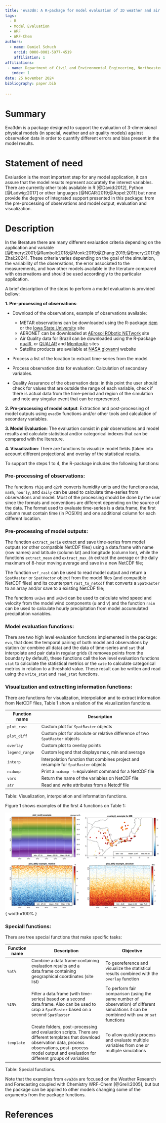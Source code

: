 ```yaml
---
title: 'eva3dm: A R-package for model evaluation of 3D weather and air quality models'
tags:
  - R
  - Model Evaluation
  - WRF
  - WRF-Chem
authors:
  - name: Daniel Schuch
    orcid: 0000-0001-5977-4519
    affiliation: 1
affiliations:
 - name: Department of Civil and Environmental Engineering, Northeastern University, United States
   index: 1
date: 25 November 2024
bibliography: paper.bib

---
```


# Summary

Eva3dm is a package designed to support the evaluation of 3-dimensional physical models (in special, weather and air quality models) against observation data in order to quantify different errors and bias present in the model results.

# Statement of need

Evaluation is the most important step for any model application, it can assure that the model results represent accurately the interest variables. There are currently other tools available in R [@David:2012], Python [@Ladwig:2017] or other languages [@NCAR:2019;@Appel:2011] but none provide the degree of integrated support presented in this package: from the pre-processing of observations and model output, evaluation and visualization.

# Description

In the literature there are many different evaluation criteria depending on the application and variable [@Emery:2001;@Ramboll:2018;@Monk:2019;@Zhang:2019;@Emery:2017;@Zhai:2024]. These criteria varies depending on the goal of the simulation, the variability of the observations, the error associated to the measurements, and how other models available in the literature compared with observations and should be used accordingly to the particular application.

A brief description of the steps to perform a model evaluation is provided bellow:

**1. Pre-processing of observations**: 

- Download of the observations, example of observations available: 
  - METAR observations can be downloaded using the R-package [riem](https://docs.ropensci.org/riem/) or the [Iowa State University](https://mesonet.agron.iastate.edu/request/download.phtml) site
  - AERONET can be downloaded at [AErosol RObotic NETwork](https://aeronet.gsfc.nasa.gov/new_web/data.html) site
  - Air Quality data for Brazil can be downloaded using the R-package [qualR](https://github.com/ropensci/qualR), or [QUALAR](https://qualar.cetesb.sp.gov.br/qualar) and [MonitorAir](https://www.data.rio/datasets/dados-hor%C3%A1rios-do-monitoramento-da-qualidade-do-ar-monitorar/explore) sites
  - Satellite products are available at [NASA giovanni](https://giovanni.gsfc.nasa.gov/giovanni/) website

- Process a list of the location to extract time-series from the model.

- Process observation data for evaluation: Calculation of secondary variables.

- Quality Assurance of the observation data: in this point the user should check for values that are outside the range of each variable, check if there is actual data from the time-period and region of the simulation and note any singular event that can be represented.

**2. Pre-processing of model output**: Extraction and post-processing of model outputs using `evad3m` functions and/or other tools and calculation of secondary variables.

**3. Model Evaluation**: The evaluation consist in pair observations and model results and calculate statistical and/or categorical indexes that can be compared with the literature.

**4. Visualization**: There are functions to visualize model fields (taken into account different projections) and overlay of the statistical results.

To support the steps 1 to 4, the R-package includes the following functions:

### Pre-processing of observations:

The functions `rh2q` and `q2rh` converts humidity units and the functions `mda8`, `ma8h`, `hourly`, and `daily` can be used to calculate time-series from observations and model. Most of the processing should be done by the user since the formats and conventions are different depending on the source of the data. The format used to evaluate time-series is a data.frame, the first column must contain time (in POSIXlt) and one additional column for each different location.

### Pre-processing of model outputs:

The function `extract_serie` extract and save time-series from model outputs (or other compatible NetCDF files) using a data.frame with name (row names) and latitude (column lat) and longitude (column lon), while the functions `extract_mean` and `extract_max_8h` extract the average or the daily maximum of 8-hour moving average and save in a new NetCDF file;

The function `wrf_rast` can be used to read model output and return a `SpatRaster` or `SpatVector` object from the model files (and compatible NetCDF files) and its counterpart `rast_to_netcdf` that converts a `SpatRaster` to an array and/or save to a existing NetCDF file;

The functions `uv2ws` and `uv2wd` can be used to calculate wind speed and velocity from the model wind components (u and v) and the function `rain` can be used to calculate hourly precipitation from model accumulated precipitation variables.

### Model evaluation functions:

There are two high level evaluation functions implemented in the package: `eva`, that does the temporal pairing of both model and observations by station (or combine all data) and the data of time-series and `sat` that interpolate and pair data in regular grids (it removes points from the boundary by default), these functions call the low level evaluation functions `stat` to calculate the statistical metrics or the `cate` to calculate categorical metrics in relation to a threshold value. These result can be written and read using the `write_stat` and `read_stat` functions. 

### Visualization and extractting information functions:

There are functions for visualization, interpolation and to extract information from NetCDF files, Table 1 show a relation of the visualization functions.

| Function name | Description |
| --- | --------- |
| `plot_rast` | Custom plot for `SpatRaster` objects  |
| `plot_diff` | Custom plot for absolute or relative difference of two `SpatRaster` objects     |
| `overlay`   | Custom plot to overlay points |
| `legend_range` | Custom legend that displays max, min and average |
| `interp` | Interpolation function that combines project and resample for `SpatRaster` objects |
| `ncdump` | Print a `ncdump -h` equivalent command for a NetCDF file |
| `vars` | Return the name of the variables on NetCDF file |
| `atr` | Read and write attributes from a Netcdf file |
Table: Visualization, interpolation and information functions.

Figure 1 shows examples of the first 4 functions on Table 1:

![Figure 1 - Example from the viasualization functions.\label{fig:example}](joss_1.png){ width=100% }

### Speciall functions:

There are tree special functions that make specific tasks:

| Function name | Description | Objective |
| --- | --------- | --------- |
| `%at%` | Combine a data.frame containing evaluation results and a data.frame containing geographical coordinates (site list) | To georeference and visualize the statistical results combined with the `overlay` function |
| `%IN%` | Filter a data.frame (with time-series) based on a second data.frame. Also can be used to crop a `SpatRaster` based on a second `SpatRaster` | To perform fair comparison (using the same number of observation) of different simulations it can be combined with `eva` or `sat` functions |
| `template` | Create folders, post-processing and evaluation scripts. There are different templates that download observation data, process observations, post-process model output and evaluation for different groups of variables | To allow quickly process and evaluate multiple variables from one or multiple simulations |
Table: Special functions.

Note that the examples from `eva3dm` are focused on the Weather Research and Forecasting coupled with Chemistry WRF-Chem [@Grell:2005], but but the package can be applied to other models changing some of the arguments from the package functions.

# References

